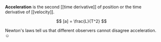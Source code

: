 **Acceleration** is the second [[time derivative]] of position or the time derivative of [[velocity]].

$$
[a] = \frac{L}{T^2}
$$

Newton's laws tell us that different observers cannot disagree acceleration. $\smiley$